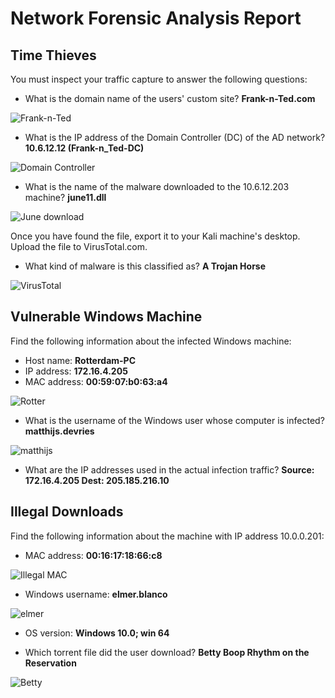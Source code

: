 # Network Forensic Analysis Report

## Time Thieves

You must inspect your traffic capture to answer the following questions:

- What is the domain name of the users' custom site? **Frank-n-Ted.com**

![Frank-n-Ted](https://user-images.githubusercontent.com/88005785/156288018-d2e75263-bab3-4082-87d8-0d726860f29c.png)

- What is the IP address of the Domain Controller (DC) of the AD network? **10.6.12.12 (Frank-n_Ted-DC)**

![Domain Controller](https://user-images.githubusercontent.com/88005785/156288040-e54a6915-f5e1-4df2-8e75-4871ae791f43.png)

- What is the name of the malware downloaded to the 10.6.12.203 machine? **june11.dll**

![June download](https://user-images.githubusercontent.com/88005785/156288145-db5593fb-21c5-4811-8285-335d03b7a8af.png)

Once you have found the file, export it to your Kali machine's desktop.
Upload the file to VirusTotal.com.

- What kind of malware is this classified as? **A Trojan Horse**

![VirusTotal](https://user-images.githubusercontent.com/88005785/156288060-cec94bc7-f40d-4210-92ea-64a2e48f060a.png)

## Vulnerable Windows Machine

Find the following information about the infected Windows machine:

- Host name: **Rotterdam-PC**
- IP address: **172.16.4.205**
- MAC address: **00:59:07:b0:63:a4**

![Rotter](https://user-images.githubusercontent.com/88005785/156290420-886983ed-22c0-4b33-b02e-3020bdfe5775.png)

- What is the username of the Windows user whose computer is infected? **matthijs.devries**

![matthijs](https://user-images.githubusercontent.com/88005785/156289435-b65a0a97-4728-47b2-9980-33a535649650.png)

- What are the IP addresses used in the actual infection traffic? **Source: 172.16.4.205 Dest: 205.185.216.10**

## Illegal Downloads
Find the following information about the machine with IP address 10.0.0.201:

- MAC address: **00:16:17:18:66:c8**

![Illegal MAC](https://user-images.githubusercontent.com/88005785/156288490-fd36276e-77e4-486e-b8ef-aabeae135ca4.png)

- Windows username: **elmer.blanco**

![elmer](https://user-images.githubusercontent.com/88005785/156289665-ba1cc145-a6ff-423c-9f39-5be4ffd7910c.png)

- OS version: **Windows 10.0; win 64**

- Which torrent file did the user download? **Betty Boop Rhythm on the Reservation** 

![Betty](https://user-images.githubusercontent.com/88005785/156288639-98e9a969-0fef-4360-8766-64c4a77527b5.png)
